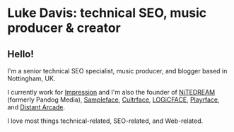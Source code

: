 # Luke Davis: technical SEO, music producer & creator

## Hello!

I'm a senior technical SEO specialist, music producer, and blogger based in Nottingham, UK.

I currently work for [Impression](https://www.impressiondigital.com/) and I'm also the founder of [NiTEDREAM](https://nitedre.am/) (formerly Pandog Media), [Sampleface](https://sampleface.co.uk), [Cultrface](https://cultrface.co.uk/), [LOGiCFACE](https://logicface.co.uk/), [Playrface](https://playrface.co.uk/), and [Distant Arcade](https://distantarcade.co.uk/).

I love most things technical-related, SEO-related, and Web-related.